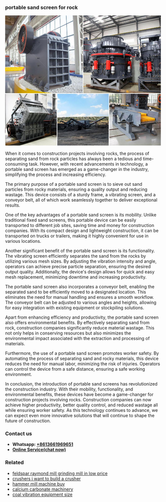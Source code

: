 <h3>portable sand screen for rock</h3><img src='1706773490.jpg' alt=''><p>When it comes to construction projects involving rocks, the process of separating sand from rock particles has always been a tedious and time-consuming task. However, with recent advancements in technology, a portable sand screen has emerged as a game-changer in the industry, simplifying the process and increasing efficiency.</p><p>The primary purpose of a portable sand screen is to sieve out sand particles from rocky materials, ensuring a quality output and reducing wastage. This device consists of a sturdy frame, a vibrating screen, and a conveyor belt, all of which work seamlessly together to deliver exceptional results.</p><p>One of the key advantages of a portable sand screen is its mobility. Unlike traditional fixed sand screens, this portable device can be easily transported to different job sites, saving time and money for construction companies. With its compact design and lightweight construction, it can be transported on trucks or trailers, making it highly convenient for use in various locations.</p><p>Another significant benefit of the portable sand screen is its functionality. The vibrating screen efficiently separates the sand from the rocks by utilizing various mesh sizes. By adjusting the vibration intensity and angle, operators can achieve precise particle separation, ensuring the desired output quality. Additionally, the device's design allows for quick and easy mesh replacement, minimizing downtime and increasing productivity.</p><p>The portable sand screen also incorporates a conveyor belt, enabling the separated sand to be efficiently moved to a designated location. This eliminates the need for manual handling and ensures a smooth workflow. The conveyor belt can be adjusted to various angles and heights, allowing for easy integration with existing equipment or stockpiling solutions.</p><p>Apart from enhancing efficiency and productivity, the portable sand screen also offers environmental benefits. By effectively separating sand from rock, construction companies significantly reduce material wastage. This not only helps in conserving resources but also minimizes the environmental impact associated with the extraction and processing of materials.</p><p>Furthermore, the use of a portable sand screen promotes worker safety. By automating the process of separating sand and rocky materials, this device reduces the need for manual labor, minimizing the risk of injuries. Operators can control the device from a safe distance, ensuring a safe working environment.</p><p>In conclusion, the introduction of portable sand screens has revolutionized the construction industry. With their mobility, functionality, and environmental benefits, these devices have become a game-changer for construction projects involving rocks. Construction companies can now achieve higher productivity, better quality control, and reduced wastage all while ensuring worker safety. As this technology continues to advance, we can expect even more innovative solutions that will continue to shape the future of construction.</p><h3>Contact us</h3><ul><li><strong>Whatsapp:&nbsp;<a href="https://wa.me/8613661969651">+8613661969651</a></strong></li><li><a href="https://swt.shibang-china.com/?git&amp;zhl&amp;portable sand screen for rock"><strong>Online Service(chat now)</strong></a></li></ul><h3>Related</h3><ul><li><a href='feldspar raymond mill grinding mill in low price.md'>feldspar raymond mill grinding mill in low price</a></li><li><a href='crushers i want to build a crusher.md'>crushers i want to build a crusher</a></li><li><a href='hammer mill machine buy.md'>hammer mill machine buy</a></li><li><a href='calcium carbonate machinery.md'>calcium carbonate machinery</a></li><li><a href='coal vibration equipment size.md'>coal vibration equipment size</a></li></ul>